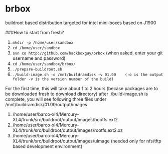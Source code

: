 # brbox
buildroot based distribution targeted for intel mini-boxes based on J1900

###How to start from fresh?
1. ```mkdir -p /home/user/sandbox```
2. ```cd /home/user/sandbox```
3. ```svn co http://github.com/hackboxguy/brbox```      (when asked, enter your git username and password)
4. ```cd /home/user/sandbox/brbox/```
5. ```./prepare-buildroot.sh```
6. ```./build-image.sh -o /mnt/buildramdisk -v 01.00    (-o is the output folder -v is the version number of the build)```

For the first time, this will take about 1 to 2 hours (becase packages are to be downloaded fresh to download directory)
after ./build-image.sh is complete, you will see following three files under /mnt/buildramdisk/01.00/output/images
  1. /home/user/barco-xl4/Mercury-XL4/trunk/src/buildroot/output/images/bootfs.ext2
  2. /home/user/barco-xl4/Mercury-XL4/trunk/src/buildroot/output/images/rootfs.ext2.xz
  3. /home/user/barco-xl4/Mercury-XL4/trunk/src/buildroot/output/images/uImage (needed only for nfs/tftp based development environment)

